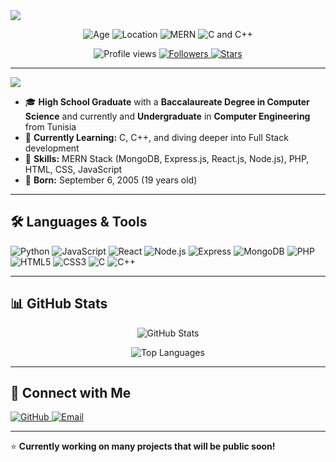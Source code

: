 <img src="https://i.imgur.com/ss9Mbeu.png">

<p align="center">
  <img src="https://img.shields.io/badge/Age-19-blue" alt="Age" />
  <img src="https://img.shields.io/badge/Location-Tunisia-ff69b4" alt="Location" />
  <img src="https://img.shields.io/badge/MERN%20Stack-Developer-brightgreen" alt="MERN" />
  <img src="https://img.shields.io/badge/Learning-C%20%26%20C++-orange" alt="C and C++" />
</p>

<p align="center">
  <img src="https://komarev.com/ghpvc/?username=AmineDev07&label=Profile%20views&color=0e75b6&style=flat" alt="Profile views" />
  <a href="https://github.com/AmineDev07?tab=followers">
    <img src="https://img.shields.io/github/followers/AmineDev07?label=Followers" alt="Followers" />
  </a>
  <a href="https://github.com/AmineDev07?tab=repositories">
    <img src="https://img.shields.io/github/stars/AmineDev07?label=Stars" alt="Stars" />
  </a>
</p>

---

<img src="https://i.imgur.com/1ZP3k47.png">

- 🎓 **High School Graduate** with a **Baccalaureate Degree in Computer Science** and currently and **Undergraduate** in **Computer Engineering** from Tunisia  
- 🌱 **Currently Learning:** C, C++, and diving deeper into Full Stack development  
- 💼 **Skills:** MERN Stack (MongoDB, Express.js, React.js, Node.js), PHP, HTML, CSS, JavaScript  
- 🎂 **Born:** September 6, 2005 (19 years old)

---

## 🛠️ Languages & Tools  
<p align="left">
  <img src="https://img.shields.io/badge/Python-3776AB?style=for-the-badge&logo=python&logoColor=black" alt="Python" />
  <img src="https://img.shields.io/badge/JavaScript-F7DF1E?style=for-the-badge&logo=javascript&logoColor=black" alt="JavaScript" />
  <img src="https://img.shields.io/badge/React-20232A?style=for-the-badge&logo=react&logoColor=61DAFB" alt="React" />
  <img src="https://img.shields.io/badge/Node.js-339933?style=for-the-badge&logo=node.js&logoColor=white" alt="Node.js" />
  <img src="https://img.shields.io/badge/Express.js-000000?style=for-the-badge&logo=express&logoColor=white" alt="Express" />
  <img src="https://img.shields.io/badge/MongoDB-47A248?style=for-the-badge&logo=mongodb&logoColor=white" alt="MongoDB" />
  <img src="https://img.shields.io/badge/PHP-777BB4?style=for-the-badge&logo=php&logoColor=white" alt="PHP" />
  <img src="https://img.shields.io/badge/HTML5-E34F26?style=for-the-badge&logo=html5&logoColor=white" alt="HTML5" />
  <img src="https://img.shields.io/badge/CSS3-1572B6?style=for-the-badge&logo=css3&logoColor=white" alt="CSS3" />
  <img src="https://img.shields.io/badge/C-00599C?style=for-the-badge&logo=c&logoColor=white" alt="C" />
  <img src="https://img.shields.io/badge/C++-00599C?style=for-the-badge&logo=c%2B%2B&logoColor=white" alt="C++" />
</p>

---

## 📊 GitHub Stats  
<p align="center">
  <img src="https://github-readme-stats.vercel.app/api?username=AmineDev07&show_icons=true&theme=radical" alt="GitHub Stats" />
</p>

<p align="center">
  <img src="https://github-readme-stats.vercel.app/api/top-langs/?username=AmineDev07&layout=compact&theme=radical" alt="Top Languages" />
</p>

---

## 🔗 Connect with Me  
<p align="left">
  <a href="https://github.com/AmineDev07" target="_blank">
    <img src="https://img.shields.io/badge/GitHub-181717?style=for-the-badge&logo=github&logoColor=white" alt="GitHub" />
  </a>
  <a href="mailto:aminekbairi103@gmail.com" target="_blank">
    <img src="https://img.shields.io/badge/Email-D14836?style=for-the-badge&logo=gmail&logoColor=white" alt="Email" />
  </a>
</p>

---

⭐️ **Currently working on many projects that will be public soon!**  
